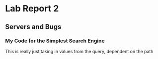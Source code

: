 # Lab Report 2
## Servers and Bugs

### My Code for the Simplest Search Engine
This is really just taking in values from the query, dependent on the path
```

```
